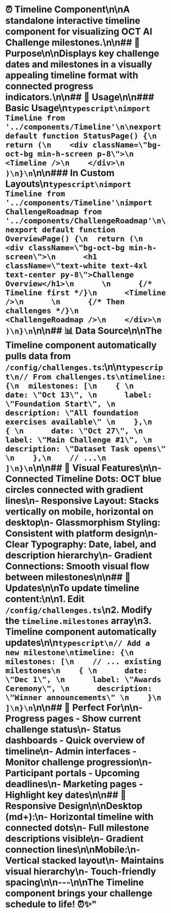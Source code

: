 # ⏰ Timeline Component\n\nA standalone interactive timeline component for visualizing OCT AI Challenge milestones.\n\n## 🎯 Purpose\n\nDisplays key challenge dates and milestones in a visually appealing timeline format with connected progress indicators.\n\n## 🔧 Usage\n\n### Basic Usage\n```typescript\nimport Timeline from '../components/Timeline'\n\nexport default function StatusPage() {\n  return (\n    <div className=\"bg-oct-bg min-h-screen p-8\">\n      <Timeline />\n    </div>\n  )\n}\n```\n\n### In Custom Layouts\n```typescript\nimport Timeline from '../components/Timeline'\nimport ChallengeRoadmap from '../components/ChallengeRoadmap'\n\nexport default function OverviewPage() {\n  return (\n    <div className=\"bg-oct-bg min-h-screen\">\n      <h1 className=\"text-white text-4xl text-center py-8\">Challenge Overview</h1>\n      \n      {/* Timeline first */}\n      <Timeline />\n      \n      {/* Then challenges */}\n      <ChallengeRoadmap />\n    </div>\n  )\n}\n```\n\n## 📊 Data Source\n\nThe Timeline component automatically pulls data from `/config/challenges.ts`:\n\n```typescript\n// From challenges.ts\ntimeline: {\n  milestones: [\n    { \n      date: \"Oct 13\", \n      label: \"Foundation Start\", \n      description: \"All foundation exercises available\" \n    },\n    { \n      date: \"Oct 27\", \n      label: \"Main Challenge #1\", \n      description: \"Dataset Task opens\" \n    },\n    // ...\n  ]\n}\n```\n\n## 🎨 Visual Features\n\n- **Connected Timeline Dots**: OCT blue circles connected with gradient lines\n- **Responsive Layout**: Stacks vertically on mobile, horizontal on desktop\n- **Glassmorphism Styling**: Consistent with platform design\n- **Clear Typography**: Date, label, and description hierarchy\n- **Gradient Connections**: Smooth visual flow between milestones\n\n## 🔄 Updates\n\nTo update timeline content:\n\n1. **Edit `/config/challenges.ts`**\n2. **Modify the `timeline.milestones` array**\n3. **Timeline component automatically updates**\n\n```typescript\n// Add a new milestone\ntimeline: {\n  milestones: [\n    // ... existing milestones\n    { \n      date: \"Dec 1\", \n      label: \"Awards Ceremony\", \n      description: \"Winner announcements\" \n    }\n  ]\n}\n```\n\n## 🎯 Perfect For\n\n- **Progress pages** - Show current challenge status\n- **Status dashboards** - Quick overview of timeline\n- **Admin interfaces** - Monitor challenge progression\n- **Participant portals** - Upcoming deadlines\n- **Marketing pages** - Highlight key dates\n\n## 📱 Responsive Design\n\n**Desktop (md+):**\n- Horizontal timeline with connected dots\n- Full milestone descriptions visible\n- Gradient connection lines\n\n**Mobile:**\n- Vertical stacked layout\n- Maintains visual hierarchy\n- Touch-friendly spacing\n\n---\n\n**The Timeline component brings your challenge schedule to life! ⏰✨**"